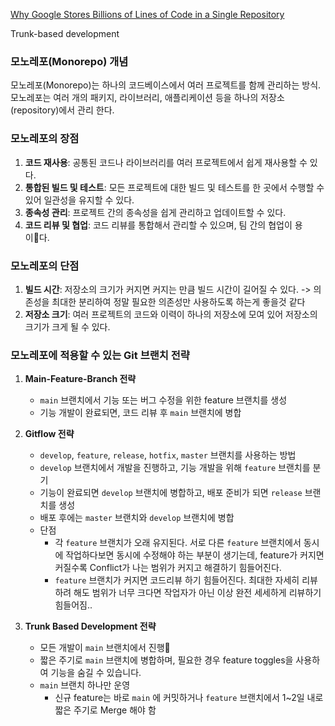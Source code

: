 
[Why Google Stores Billions of Lines of Code in a Single Repository](https://dl.acm.org/doi/pdf/10.1145/2854146)

Trunk-based development


### 모노레포(Monorepo) 개념
모노레포(Monorepo)는 하나의 코드베이스에서 여러 프로젝트를 함께 관리하는 방식. 
모노레포는 여러 개의 패키지, 라이브러리, 애플리케이션 등을 하나의 저장소(repository)에서 관리 한다.

### 모노레포의 장점
1. **코드 재사용**: 공통된 코드나 라이브러리를 여러 프로젝트에서 쉽게 재사용할 수 있다.
2. **통합된 빌드 및 테스트**: 모든 프로젝트에 대한 빌드 및 테스트를 한 곳에서 수행할 수 있어 일관성을 유지할 수 있다.
3. **종속성 관리**: 프로젝트 간의 종속성을 쉽게 관리하고 업데이트할 수 있다.
4. **코드 리뷰 및 협업**: 코드 리뷰를 통합해서 관리할 수 있으며, 팀 간의 협업이 용이다.

### 모노레포의 단점
1. **빌드 시간**: 저장소의 크기가 커지면 커지는 만큼 빌드 시간이 길어질 수 있다. -> 의존성을 최대한 분리하여 정말 필요한 의존성만 사용하도록 하는게 좋을것 같다
2. **저장소 크기**: 여러 프로젝트의 코드와 이력이 하나의 저장소에 모여 있어 저장소의 크기가 크게 될 수 있다.

### 모노레포에 적용할 수 있는 Git 브랜치 전략

1. **Main-Feature-Branch 전략**
    - `main` 브랜치에서 기능 또는 버그 수정을 위한 feature 브랜치를 생성
    - 기능 개발이 완료되면, 코드 리뷰 후 `main` 브랜치에 병합

2. **Gitflow 전략**    
    - `develop`, `feature`, `release`, `hotfix`, `master` 브랜치를 사용하는 방법
    - `develop` 브랜치에서 개발을 진행하고, 기능 개발을 위해 `feature` 브랜치를 분기
    - 기능이 완료되면 `develop` 브랜치에 병합하고, 배포 준비가 되면 `release` 브랜치를 생성
    - 배포 후에는 `master` 브랜치와 `develop` 브랜치에 병합
    - 단점
	    - 각 `feature` 브랜치가 오래 유지된다. 서로 다른 `feature` 브랜치에서 동시에 작업하다보면 동시에 수정해야 하는 부분이 생기는데, feature가 커지면 커질수록 Conflict가 나는 범위가 커지고 해결하기 힘들어진다.
	    - `feature` 브랜치가 커지면 코드리뷰 하기 힘들어진다. 최대한 자세히 리뷰하려 해도 범위가 너무 크다면 작업자가 아닌 이상 완전 세세하게 리뷰하기 힘들어짐..

3. **Trunk Based Development 전략** 
    - 모든 개발이 `main` 브랜치에서 진행
    - 짧은 주기로 `main` 브랜치에 병합하며, 필요한 경우 feature toggles을 사용하여 기능을 숨길 수 있습니다.
    - `main` 브랜치 하나만 운영
	    - 신규 feature는 바로 `main` 에 커밋하거나 `feature` 브랜치에서 1~2일 내로 짧은 주기로 Merge 해야 함